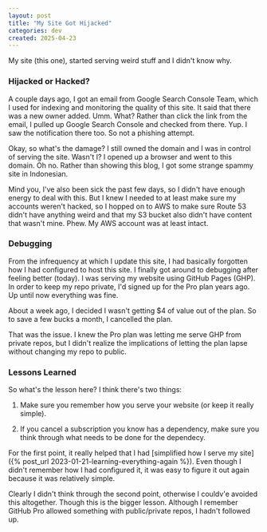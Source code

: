 ```yaml
---
layout: post
title: "My Site Got Hijacked"
categories: dev
created: 2025-04-23
---
```

My site (this one), started serving weird stuff and I didn't know why.

### Hijacked or Hacked?

A couple days ago, I got an email from Google Search Console Team, which I used for indexing and monitoring the quality of this site. It said that there was a new owner added. Umm. What? Rather than click the link from the email, I pulled up Google Search Console and checked from there. Yup. I saw the notification there too. So not a phishing attempt.

Okay, so what's the damage? I still owned the domain and I was in control of serving the site. Wasn't I? I opened up a browser and went to this domain. Oh no. Rather than showing this blog, I got some strange spammy site in Indonesian.

Mind you, I've also been sick the past few days, so I didn't have enough energy to deal with this. But I knew I needed to at least make sure my accounts weren't hacked, so I hopped on to AWS to make sure Route 53 didn't have anything weird and that my S3 bucket also didn't have content that wasn't mine. Phew. My AWS account was at least intact.

### Debugging

From the infrequency at which I update this site, I had basically forgotten how I had configured to host this site. I finally got around to debugging after feeling better (today). I was serving my website using GitHub Pages (GHP). In order to keep my repo private, I'd signed up for the Pro plan years ago. Up until now everything was fine.

About a week ago, I decided I wasn't getting $4 of value out of the plan. So to save a few bucks a month, I cancelled the plan.

That was the issue. I knew the Pro plan was letting me serve GHP from private repos, but I didn't realize the implications of letting the plan lapse without changing my repo to public.

### Lessons Learned

So what's the lesson here? I think there's two things:

1. Make sure you remember how you serve your website (or keep it really simple).

2. If you cancel a subscription you know has a dependency, make sure you think through what needs to be done for the dependecy.

For the first point, it really helped that I had [simplified how I serve my site]({% post_url 2023-01-21-learning-everything-again %}). Even though I didn't remember how I had configured it, it was easy to figure it out again because it was relatively simple.

Clearly I didn't think through the second point, otherwise I couldv'e avoided this altogether. Though this is the bigger lesson. Although I remember GitHub Pro allowed something with public/private repos, I hadn't followed up.
